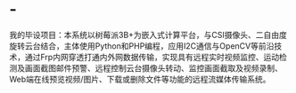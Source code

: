# -
我的毕设项目：本系统以树莓派3B+为嵌入式计算平台，与CSI摄像头、二自由度旋转云台结合，主体使用Python和PHP编程，应用I2C通信与OpenCV等前沿技术，通过Frp内网穿透打通内外网数据传输，实现具有远程实时视频监控、运动检测及画面截图邮件预警、远程控制云台摄像头转动、监控画面截取及视频录制、Web端在线预览视频/图片、下载或删除文件等功能的远程流媒体传输系统。
